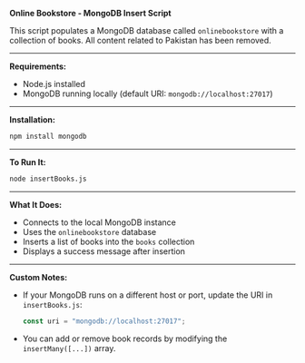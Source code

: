 **Online Bookstore - MongoDB Insert Script**

This script populates a MongoDB database called `onlinebookstore` with a collection of books. All content related to Pakistan has been removed.

---

**Requirements:**

* Node.js installed
* MongoDB running locally (default URI: `mongodb://localhost:27017`)

---

**Installation:**

```bash
npm install mongodb
```

---

**To Run It:**

```bash
node insertBooks.js
```

---

**What It Does:**

* Connects to the local MongoDB instance
* Uses the `onlinebookstore` database
* Inserts a list of books into the `books` collection
* Displays a success message after insertion

---

**Custom Notes:**

* If your MongoDB runs on a different host or port, update the URI in `insertBooks.js`:

  ```js
  const uri = "mongodb://localhost:27017";
  ```

* You can add or remove book records by modifying the `insertMany([...])` array.

